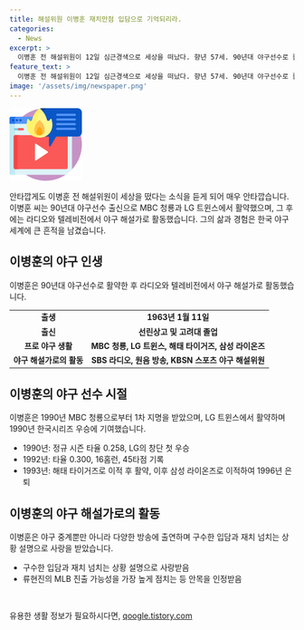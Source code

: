 ```yaml
---
title: 해설위원 이병훈 재치만점 입담으로 기억되리라.
categories:
  - News
excerpt: >
  이병훈 전 해설위원이 12일 심근경색으로 세상을 떠났다. 향년 57세. 90년대 야구선수로 활약했던 고인은 류현진의 메이저리그 진출 가능성을 높게 평가받았고, 2006년부터 KBSN 스포츠 야구 해설위원으로 활약하며 사랑받았다. 능숙한 상황 설명과 미국프로야구 성공 가능성을 예측하는 안목, 재치 있는 입담으로 야구팬들의 많은 관심을 끌었다.
feature_text: >
  이병훈 전 해설위원이 12일 심근경색으로 세상을 떠났다. 향년 57세. 90년대 야구선수로 활약했던 고인은 류현진의 메이저리그 진출 가능성을 높게 평가받았고, 2006년부터 KBSN 스포츠 야구 해설위원으로 활약하며 사랑받았다. 능숙한 상황 설명과 미국프로야구 성공 가능성을 예측하는 안목, 재치 있는 입담으로 야구팬들의 많은 관심을 끌었다.
image: '/assets/img/newspaper.png'
---
```


<p><img src="/assets/img/news.png" alt="rentncar 속보" /></p>

<p>안타깝게도 이병훈 전 해설위원이 세상을 떴다는 소식을 듣게 되어 매우 안타깝습니다. 이병훈 씨는 90년대 야구선수 출신으로 MBC 청룡과 LG 트윈스에서 활약했으며, 그 후에는 라디오와 텔레비전에서 야구 해설가로 활동했습니다. 그의 삶과 경험은 한국 야구 세계에 큰 흔적을 남겼습니다.</p>

<h2 data-ke-size="size26">이병훈의 야구 인생</h2>

<p data-ke-size="size16">이병훈은 90년대 야구선수로 활약한 후 라디오와 텔레비전에서 야구 해설가로 활동했습니다.</p>

<table>
  <tr>
    <td style="text-align: center; height: 17px;"><b>출생</b></td>
    <td style="text-align: center; height: 17px;"><b>1963년 1월 11일</b></td>
  </tr>
  <tr>
    <td style="text-align: center; height: 17px;"><b>출신</b></td>
    <td style="text-align: center; height: 17px;"><b>선린상고 및 고려대 졸업</b></td>
  </tr>
  <tr>
    <td style="text-align: center; height: 17px;"><b>프로 야구 생활</b></td>
    <td style="text-align: center; height: 17px;"><b>MBC 청룡, LG 트윈스, 해태 타이거즈, 삼성 라이온즈</b></td>
  </tr>
  <tr>
    <td style="text-align: center; height: 17px;"><b>야구 해설가로의 활동</b></td>
    <td style="text-align: center; height: 17px;"><b>SBS 라디오, 원음 방송, KBSN 스포츠 야구 해설위원</b></td>
  </tr>
</table>

<h2 data-ke-size="size26">이병훈의 야구 선수 시절</h2>

<p data-ke-size="size16">이병훈은 1990년 MBC 청룡으로부터 1차 지명을 받았으며, LG 트윈스에서 활약하며 1990년 한국시리즈 우승에 기여했습니다.</p>

<ul>
  <li>1990년: 정규 시즌 타율 0.258, LG의 창단 첫 우승</li>
  <li>1992년: 타율 0.300, 16홈런, 45타점 기록</li>
  <li>1993년: 해태 타이거즈로 이적 후 활약, 이후 삼성 라이온즈로 이적하여 1996년 은퇴</li>
</ul>

<h2 data-ke-size="size26">이병훈의 야구 해설가로의 활동</h2>

<p data-ke-size="size16">이병훈은 야구 중계뿐만 아니라 다양한 방송에 출연하며 구수한 입담과 재치 넘치는 상황 설명으로 사랑을 받았습니다.</p>

<ul>
  <li>구수한 입담과 재치 넘치는 상황 설명으로 사랑받음</li>
  <li>류현진의 MLB 진출 가능성을 가장 높게 점치는 등 안목을 인정받음</li>
</ul>

<p data-ke-size="size16">&nbsp;</p>
유용한 생활 정보가 필요하시다면, <a href="https://qoogle.tistory.com" rel="dofollow">qoogle.tistory.com</a>



